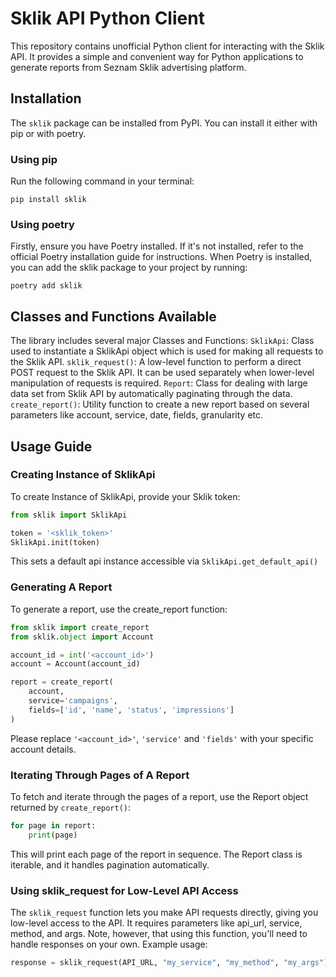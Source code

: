 # Sklik API Python Client
This repository contains unofficial Python client for interacting with the Sklik API. It provides a simple and convenient way for Python applications to generate reports from Seznam Sklik advertising platform.
## Installation
The `sklik` package can be installed from PyPI. You can install it either with pip or with poetry.
### Using pip
Run the following command in your terminal:
```
pip install sklik
```
### Using poetry
Firstly, ensure you have Poetry installed. If it's not installed, refer to the official Poetry installation guide for instructions.
When Poetry is installed, you can add the sklik package to your project by running:
```
poetry add sklik
```
## Classes and Functions Available
The library includes several major Classes and Functions:
`SklikApi`: Class used to instantiate a SklikApi object which is used for making all requests to the Sklik API.
`sklik_request()`: A low-level function to perform a direct POST request to the Sklik API. It can be used separately when lower-level manipulation of requests is required.
`Report`: Class for dealing with large data set from Sklik API by automatically paginating through the data.
`create_report()`: Utility function to create a new report based on several parameters like account, service, date, fields, granularity etc.
## Usage Guide
### Creating Instance of SklikApi
To create Instance of SklikApi, provide your Sklik token:
```python
from sklik import SklikApi

token = '<sklik_token>'
SklikApi.init(token)
```
This sets a default api instance accessible via `SklikApi.get_default_api()`
### Generating A Report
To generate a report, use the create_report function:
```python
from sklik import create_report
from sklik.object import Account

account_id = int('<account_id>')
account = Account(account_id)

report = create_report(
    account, 
    service='campaigns',
    fields=['id', 'name', 'status', 'impressions']
)
```
Please replace `'<account_id>'`, `'service'` and `'fields'` with your specific account details.
### Iterating Through Pages of A Report
To fetch and iterate through the pages of a report, use the Report object returned by `create_report()`:
```python
for page in report:
    print(page)
```
This will print each page of the report in sequence. The Report class is iterable, and it handles pagination automatically.
### Using sklik_request for Low-Level API Access
The `sklik_request` function lets you make API requests directly, giving you low-level access to the API. It requires parameters like api_url, service, method, and args. Note, however, that using this function, you'll need to handle responses on your own.
Example usage:
```python
response = sklik_request(API_URL, "my_service", "my_method", "my_args")
```